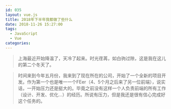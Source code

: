 ```yaml
---
id: 035
layout: vue.js
title: 2018年下半年我都做了些什么
date: 2018-11-26 15:27:00
tags:
  - JavaScript
  - Vue
categories:
---
```


> 上海最近开始降温了，天冷了起来。时光荏苒，如白驹过隙，这是我在这儿的第二个冬天了。

> 时间来到今年五月份，我来到了现在所在的公司，开始了一个全新的项目开发。作为第一个也是唯一一个FEer（4、5个月之后来了另一位前端），说实话，一开始压力还是挺大的。毕竟之前没有这样一个人负责前端的所有工作（设计、开发、优化...）的经历。所说有压力，但是我还是很有信心完成好这个任务的。

> 